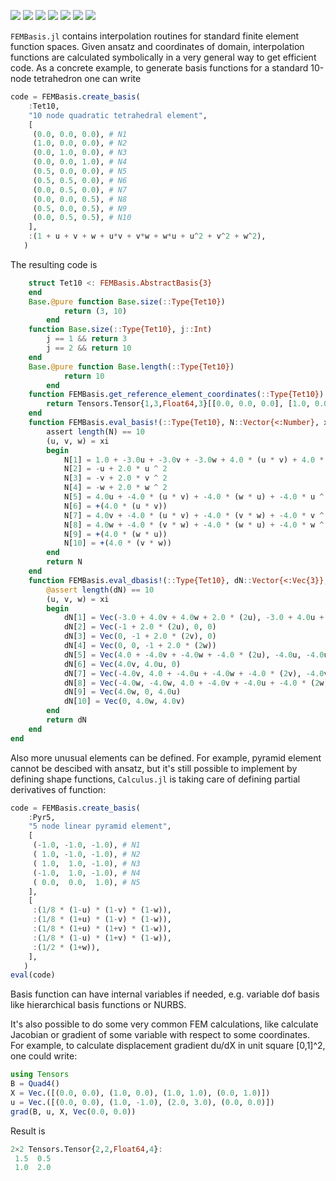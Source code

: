 [![][gitter-img]][gitter-url]
[![][travis-img]][travis-url]
[![][coveralls-img]][coveralls-url]
[![][docs-stable-img]][docs-stable-url]
[![][docs-latest-img]][docs-latest-url]
[![][issues-img]][issues-url]
[![][appveyor-img]][appveyor-url]

`FEMBasis.jl` contains interpolation routines for standard finite element
function spaces.  Given ansatz and coordinates of domain, interpolation
functions are calculated  symbolically in a very general way to get efficient
code. As a concrete example, to generate basis functions for a standard 10-node
tetrahedron one can write

```julia
code = FEMBasis.create_basis(
    :Tet10,
    "10 node quadratic tetrahedral element",
    [
     (0.0, 0.0, 0.0), # N1
     (1.0, 0.0, 0.0), # N2
     (0.0, 1.0, 0.0), # N3
     (0.0, 0.0, 1.0), # N4
     (0.5, 0.0, 0.0), # N5
     (0.5, 0.5, 0.0), # N6
     (0.0, 0.5, 0.0), # N7
     (0.0, 0.0, 0.5), # N8
     (0.5, 0.0, 0.5), # N9
     (0.0, 0.5, 0.5), # N10
    ],
    :(1 + u + v + w + u*v + v*w + w*u + u^2 + v^2 + w^2),
   )
```

The resulting code is
```julia
    struct Tet10 <: FEMBasis.AbstractBasis{3}
    end
    Base.@pure function Base.size(::Type{Tet10})
            return (3, 10)
        end
    function Base.size(::Type{Tet10}, j::Int)
        j == 1 && return 3
        j == 2 && return 10
    end
    Base.@pure function Base.length(::Type{Tet10})
            return 10
        end
    function FEMBasis.get_reference_element_coordinates(::Type{Tet10})
        return Tensors.Tensor{1,3,Float64,3}[[0.0, 0.0, 0.0], [1.0, 0.0, 0.0], [0.0, 1.0, 0.0], [0.0, 0.0, 1.0], [0.5, 0.0, 0.0], [0.5, 0.5, 0.0], [0.0, 0.5, 0.0], [0.0, 0.0, 0.5], [0.5, 0.0, 0.5], [0.0, 0.5, 0.5]]
    end
    function FEMBasis.eval_basis!(::Type{Tet10}, N::Vector{<:Number}, xi::Vec)
        assert length(N) == 10
        (u, v, w) = xi
        begin
            N[1] = 1.0 + -3.0u + -3.0v + -3.0w + 4.0 * (u * v) + 4.0 * (v * w) + 4.0 * (w * u) + 2.0 * u ^ 2 + 2.0 * v ^ 2 + 2.0 * w ^ 2
            N[2] = -u + 2.0 * u ^ 2
            N[3] = -v + 2.0 * v ^ 2
            N[4] = -w + 2.0 * w ^ 2
            N[5] = 4.0u + -4.0 * (u * v) + -4.0 * (w * u) + -4.0 * u ^ 2
            N[6] = +(4.0 * (u * v))
            N[7] = 4.0v + -4.0 * (u * v) + -4.0 * (v * w) + -4.0 * v ^ 2
            N[8] = 4.0w + -4.0 * (v * w) + -4.0 * (w * u) + -4.0 * w ^ 2
            N[9] = +(4.0 * (w * u))
            N[10] = +(4.0 * (v * w))
        end
        return N
    end
    function FEMBasis.eval_dbasis!(::Type{Tet10}, dN::Vector{<:Vec{3}}, xi::Vec)
        @assert length(dN) == 10
        (u, v, w) = xi
        begin
            dN[1] = Vec(-3.0 + 4.0v + 4.0w + 2.0 * (2u), -3.0 + 4.0u + 4.0w + 2.0 * (2v), -3.0 + 4.0v + 4.0u + 2.0 * (2w))
            dN[2] = Vec(-1 + 2.0 * (2u), 0, 0)
            dN[3] = Vec(0, -1 + 2.0 * (2v), 0)
            dN[4] = Vec(0, 0, -1 + 2.0 * (2w))
            dN[5] = Vec(4.0 + -4.0v + -4.0w + -4.0 * (2u), -4.0u, -4.0u)
            dN[6] = Vec(4.0v, 4.0u, 0)
            dN[7] = Vec(-4.0v, 4.0 + -4.0u + -4.0w + -4.0 * (2v), -4.0v)
            dN[8] = Vec(-4.0w, -4.0w, 4.0 + -4.0v + -4.0u + -4.0 * (2w))
            dN[9] = Vec(4.0w, 0, 4.0u)
            dN[10] = Vec(0, 4.0w, 4.0v)
        end
        return dN
    end
end
```

Also more unusual elements can be defined. For example, pyramid element cannot be
descibed with ansatz, but it's still possible to implement by defining shape functions,
`Calculus.jl` is taking care of defining partial derivatives of function:
```julia
code = FEMBasis.create_basis(
    :Pyr5,
    "5 node linear pyramid element",
    [
     (-1.0, -1.0, -1.0), # N1
     ( 1.0, -1.0, -1.0), # N2
     ( 1.0,  1.0, -1.0), # N3
     (-1.0,  1.0, -1.0), # N4
     ( 0.0,  0.0,  1.0), # N5
    ],
    [
     :(1/8 * (1-u) * (1-v) * (1-w)),
     :(1/8 * (1+u) * (1-v) * (1-w)),
     :(1/8 * (1+u) * (1+v) * (1-w)),
     :(1/8 * (1-u) * (1+v) * (1-w)),
     :(1/2 * (1+w)),
    ],
   )
eval(code)
```

Basis function can have internal variables if needed, e.g. variable dof basis like
hierarchical basis functions or NURBS.

It's also possible to do some very common FEM calculations, like calculate Jacobian
or gradient of some variable with respect to some coordinates. For example, to
calculate displacement gradient du/dX in unit square [0,1]^2, one could write:

```julia
using Tensors
B = Quad4()
X = Vec.([(0.0, 0.0), (1.0, 0.0), (1.0, 1.0), (0.0, 1.0)])
u = Vec.([(0.0, 0.0), (1.0, -1.0), (2.0, 3.0), (0.0, 0.0)])
grad(B, u, X, Vec(0.0, 0.0))
```

Result is
```julia
2×2 Tensors.Tensor{2,2,Float64,4}:
 1.5  0.5
 1.0  2.0
```

[gitter-img]: https://badges.gitter.im/Join%20Chat.svg
[gitter-url]: https://gitter.im/JuliaFEM/JuliaFEM.jl

[travis-img]: https://travis-ci.org/JuliaFEM/FEMBasis.jl.svg?branch=master
[travis-url]: https://travis-ci.org/JuliaFEM/FEMBasis.jl

[docs-stable-img]: https://img.shields.io/badge/docs-stable-blue.svg
[docs-stable-url]: https://juliafem.github.io/FEMBasis.jl/stable
[docs-latest-img]: https://img.shields.io/badge/docs-latest-blue.svg
[docs-latest-url]: https://juliafem.github.io/FEMBasis.jl/latest

[coveralls-img]: https://coveralls.io/repos/github/JuliaFEM/FEMBasis.jl/badge.svg?branch=master
[coveralls-url]: https://coveralls.io/github/JuliaFEM/FEMBasis.jl?branch=master

[issues-img]: https://img.shields.io/github/issues/JuliaFEM/FEMBasis.jl.svg
[issues-url]: https://github.com/JuliaFEM/FEMBasis.jl/issues

[appveyor-img]: https://ci.appveyor.com/api/projects/status/l46m623lhaeqec5f/branch/master?svg=true
[appveyor-url]: https://ci.appveyor.com/project/JuliaFEM/fembasis-jl/branch/master
